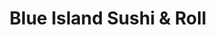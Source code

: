 ---
layout: place
title: "Blue Island Sushi & Roll"
permalink: /washington/federal-way/blue-island-sushi-roll.html
stateAbbr: WA
stateName: Washington
cityName: Federal Way
seo:
  name: "Blue Island Sushi & Roll"
  type: Restaurant
  links: http://www.blueislandsushi.com/
description: "Looking for sushi in Federal Way, Washington? Check out Blue Island Sushi & Roll for a delightful Japanese dining experience. Enjoy a variety of sushi and ot..."
place_id: ChIJr__HWchXkFQRW5RrrNfqZdM
photos:
  - name: >-
      places/ChIJr__HWchXkFQRW5RrrNfqZdM/photos/AeeoHcJGegQ3HrjUR4Uc23HJnDs4gP0D_odrLM9DqAFtBysgd8c6xdfECyCT2i3bn6tpopq5Z_gz1FxErNQZjnRDvum7MLU5TkWSb1wMuYOxZgAboh0y-3-XhSTYvvd6TELXdZCS6W-UR41SqkhwhE45xQPPqjSAASUdpfxm4N9FvIAEkT2weAu0fd_ahb9LrGVod55_GdQWiWCCLbfI_ZWx93ZiqLT1R0UNCa6KO0D6XPL9PaJ0aTD5Syg6xEkAHLMnlcii1aopdfaL2Jk6Qp_ZnV50zR5IfY7npUHrhMOjNR630yPGVPOuPIo4d2bFB_8BNZ_G1KqpmQu1wDoVCxKN0yjXyaVCZTWH3i_WYhMQpN2Z91ZPz78WYbSFbf2HyaINi1Hu8hxiWXXiT9-WJ66iXfOuLD5tALiBLBU39hML4uOuT_z5
    widthPx: 4000
    heightPx: 3000
    authorAttributions:
      - displayName: Jade Segovia
        uri: https://maps.google.com/maps/contrib/105770771999460796201
        photoUri: >-
          https://lh3.googleusercontent.com/a-/ALV-UjW2VAfTLoH-XCBk3gtsZ_xD0S3G494DA8FZ3-Y8akMV7LgnXAX1uQ=s100-p-k-no-mo
    flagContentUri: >-
      https://www.google.com/local/imagery/report/?cb_client=maps_api_places.places_api&image_key=!1e10!2sCIHM0ogKEICAgMDI8bXCnwE&hl=en-US
    googleMapsUri: >-
      https://www.google.com/maps/place//data=!3m4!1e2!3m2!1sCIHM0ogKEICAgMDI8bXCnwE!2e10!4m2!3m1!1s0x549057c859c7ffaf:0xd365ead7ac6b945b
  - name: >-
      places/ChIJr__HWchXkFQRW5RrrNfqZdM/photos/AeeoHcIRErWUFGQ0hnJg7OUCxYCb4skGdSEPs-mHSPj2JVnPiZ5hAPk8AlSUqhcNq_TLj2C2VUFrqa_BGsvr6YQLzDyWQjXcHG-QS4M32xedIruAK9FT4wH1yCfH7ZshFAKBlrDRTBgaq4IR1iJZkub7S_VrbYpbJ-AKjfigXbhy-XyBW63Tviohf4EaqfdLFrGSn1HChLS-aFfijXrYAfXfgwJiBOWPFNPmKIR7zw7cDx5ee17Bn36wZZ_jN10XXry0JyL4SRVOwagvvDtBI5VUseJ4Hni9XxoI3i67IxCmxGZPeBYtB3UfWnoFSbQOmOzL2_yMzFkRzGkoI56f3Z68kHhykTueRR4pp796ndli4DFuAffn_nw6qGRrcu3kvo7r0OnT9TtyFZEWop8wC2gESw86xVp7ftjLXORhyeGW_EAzKw
    widthPx: 4000
    heightPx: 2252
    authorAttributions:
      - displayName: Alan Chung
        uri: https://maps.google.com/maps/contrib/102152446068321601567
        photoUri: >-
          https://lh3.googleusercontent.com/a-/ALV-UjX3HQX6f2sbzsMQOjbKZzaSoEL45EyihnUAVIKGE3vKCdQCQXpLzA=s100-p-k-no-mo
    flagContentUri: >-
      https://www.google.com/local/imagery/report/?cb_client=maps_api_places.places_api&image_key=!1e10!2sCIHM0ogKEICAgIC2su30WA&hl=en-US
    googleMapsUri: >-
      https://www.google.com/maps/place//data=!3m4!1e2!3m2!1sCIHM0ogKEICAgIC2su30WA!2e10!4m2!3m1!1s0x549057c859c7ffaf:0xd365ead7ac6b945b
  - name: >-
      places/ChIJr__HWchXkFQRW5RrrNfqZdM/photos/AeeoHcJXZ-_0mzIqUDFbjCtODQ_yTMxHXpEOGPntrmPRF8hib1CEEjIpaQswfbRqKreFI3P55yRzJbUUBv5GH_7Ta7DcjiWrNfaPdk5JOAJiDLAlstVCzS12PLfDWyhIyoDrxoKjmSJp9RZa2Hzdz3Q09cA3pO8DFdaXDPjDOhA3GGXCLlJSFe-JdQYZBFrkxXOO-toaqsm1KmcmMFGZLQLs9YYNKQf6G4f3UAigc94D5LigOVmCN5K6IlETSmYpKFM6bUMnqJHABPsNuxe_TgfBqBEL5MEnicsd2RqGVFQCgiA_dD-oWv-wjEA7j9qNpSq05TkS05BffCloYIyzKPzlAiDiFi2Nc93SQ6xt40FLj1vdUTvuP9Bycl0hoXxDzGl0lMWTQfrC-Zuab7miM7Cduh_BhW3mLR4CjJ3HWXen0-iQYg
    widthPx: 4016
    heightPx: 2252
    authorAttributions:
      - displayName: James Hubbard
        uri: https://maps.google.com/maps/contrib/108100473549650288376
        photoUri: >-
          https://lh3.googleusercontent.com/a-/ALV-UjVqa0V7J38x2i4r-jjLR8gZEQ-F5fMlhLXfgi7XFcU_GbPUlh2JNw=s100-p-k-no-mo
    flagContentUri: >-
      https://www.google.com/local/imagery/report/?cb_client=maps_api_places.places_api&image_key=!1e10!2sCIHM0ogKEICAgIDRsrDCQA&hl=en-US
    googleMapsUri: >-
      https://www.google.com/maps/place//data=!3m4!1e2!3m2!1sCIHM0ogKEICAgIDRsrDCQA!2e10!4m2!3m1!1s0x549057c859c7ffaf:0xd365ead7ac6b945b
  - name: >-
      places/ChIJr__HWchXkFQRW5RrrNfqZdM/photos/AeeoHcKvl9qDLXlb8qoQR5AX6gUnAp3Ld7i4Q8Je9Cm_BFqJVwjbTNYFcESjiGfAHQz8E3DBZnGiG0LT8MBUX9jw9xNyVqyVbDyQssd9I2Co_FSFnQv0B4SmAv3b0VbvQ_6pDP9zV7X7LLNkV4b0eYaB7tRZmGg0pTBleRCgVMeOg6j2xnbscsMegd7sftmtHLSZvV5tH7mDX_HsMQMiCs4py2T6RuHZD84rJ6dVl72DzqkY_479NX51f2S0vkQi8I0KcBOoDlq1thR-0MzkzyZaUtsKozp4np3FLBui_0QCCPwxsYO5LQksSP62SknrPZpp0Y4NdW-8BAVeh5LEqKIWMSS_XhOAn7PYBauRwD41Rh1EGUyuYl7Z7W4r9tpI_zwK-2bhukwIouf7rJuXUiG-Uewvw-G4hWj9n2HTGfbtd4k
    widthPx: 4032
    heightPx: 3024
    authorAttributions:
      - displayName: Danni Farnsworth
        uri: https://maps.google.com/maps/contrib/107808359829834593732
        photoUri: >-
          https://lh3.googleusercontent.com/a-/ALV-UjWKQUNRRKV8RDWd_FviF3aXaCywo_EQiG6mhi0pFgHKBwqU3CzoyA=s100-p-k-no-mo
    flagContentUri: >-
      https://www.google.com/local/imagery/report/?cb_client=maps_api_places.places_api&image_key=!1e10!2sCIHM0ogKEICAgIDq9_W7OA&hl=en-US
    googleMapsUri: >-
      https://www.google.com/maps/place//data=!3m4!1e2!3m2!1sCIHM0ogKEICAgIDq9_W7OA!2e10!4m2!3m1!1s0x549057c859c7ffaf:0xd365ead7ac6b945b
  - name: >-
      places/ChIJr__HWchXkFQRW5RrrNfqZdM/photos/AeeoHcKlScMzabma6cGUo92-CxVX-4Qma5qVfrpiBLcYI8N6I3ouLF49jEFj7qMFrJEAuaBNXWZS_4QPSRumUReDqSoLRMnWM-4wtEWurikXw5jpWpjZ2SpyhkIJnRecxBHIgRfOGdfkZ3aYCoMwjdRSw8BwhWiUC2xIRG6E-XC6AWX8o0HUbawGjaXJ34hVlPRlLiAa847YbeIb7NIuOQWrpOO7gLjI9iKafUcjSryDSiAwZ4smAwJXi4VtC3LwqnS7AzSGRx5Vd5AQDGr69keeU0AaMoj-VU9lHEG6c6I8Qhie-oP0pyHCq-WrInWjC4165BY9v2LLIrDcgVT4zX2WqxBLGJ_BNmtcbOY0qQRYg8NO0bZyZGQxPeqdxeypN6hEnV9dV6wWqApxNLchz4RS9hBpz4A3Dmff4O8hoQGBnpo0WQ
    widthPx: 4000
    heightPx: 3000
    authorAttributions:
      - displayName: Jade Segovia
        uri: https://maps.google.com/maps/contrib/105770771999460796201
        photoUri: >-
          https://lh3.googleusercontent.com/a-/ALV-UjW2VAfTLoH-XCBk3gtsZ_xD0S3G494DA8FZ3-Y8akMV7LgnXAX1uQ=s100-p-k-no-mo
    flagContentUri: >-
      https://www.google.com/local/imagery/report/?cb_client=maps_api_places.places_api&image_key=!1e10!2sCIHM0ogKEICAgMDI8bXCXw&hl=en-US
    googleMapsUri: >-
      https://www.google.com/maps/place//data=!3m4!1e2!3m2!1sCIHM0ogKEICAgMDI8bXCXw!2e10!4m2!3m1!1s0x549057c859c7ffaf:0xd365ead7ac6b945b
  - name: >-
      places/ChIJr__HWchXkFQRW5RrrNfqZdM/photos/AeeoHcI8CXV50mHGQVFRVKBDFQA44mdLboWCtXMXZc6P7eAufD5IJM0DlAB5ZR0yLFP_XVI0_Mez3xnxuSkua1jHENL2qhxfyJv065hWlOsS9UqaitVl4H6y10e30fXMet-9THE68A1ityfjrgJx1aAmhaBq8Yx4Bg4YLFpb9c4Vst4aKtetgD9HAklf0ZClIsvaiiSI98zLhnI4q7b2Jr9MWPsRTEO0SEqFfcE7Gk20c1MqJl6ziiwjWQh3laR6BTkwzxFh_0vz5QxKiJjWmUSohjcP9rfhB11V089fyA5zuZGqdJ_Tu8LdrHp_b6fmvxAI_IfMKvft4YM8kF11qA0ZRroI-oAKIOOnrbzOWcwK9q0reaFouuSh2Tfx6WRdPNVE6ypaCLgS7YxdVbfmecqhO736_2F6lmiN5Qq5cq08N8o
    widthPx: 3019
    heightPx: 1781
    authorAttributions:
      - displayName: ACaring Adult Home
        uri: https://maps.google.com/maps/contrib/108677545310544324606
        photoUri: >-
          https://lh3.googleusercontent.com/a/ACg8ocLRpH0J7mEIycbRrnJAEdSq2pThQQw1qCgrBk9uohcQzgjB=s100-p-k-no-mo
    flagContentUri: >-
      https://www.google.com/local/imagery/report/?cb_client=maps_api_places.places_api&image_key=!1e10!2sCIHM0ogKEICAgIDXgYOjMQ&hl=en-US
    googleMapsUri: >-
      https://www.google.com/maps/place//data=!3m4!1e2!3m2!1sCIHM0ogKEICAgIDXgYOjMQ!2e10!4m2!3m1!1s0x549057c859c7ffaf:0xd365ead7ac6b945b
  - name: >-
      places/ChIJr__HWchXkFQRW5RrrNfqZdM/photos/AeeoHcLU91TOwsb9qnMUtf1r4VFSvDUmkxkb1xiilQMSZaAckwikBlC8EcFi1Dd6Ai326tju7E6zItXlBPPXF9_rfoDpXUGLrqKw4nHuhoV3V_aVHZ8sTaHoKl5f2EqE67fkOUgSFFkjzjrfP_38cJ2WOqkXGBknClDDHTpaGrCKlvi-H8KNmZdGTK1QAVyId7skF0T_CndZbA8L9oNByYNTYCKQ_vt6eGrWrntT-4bYaYMmY5Ru3ep4pBgG1aF78vKFNiGZLlVuFabpl3xdXBfIem3uWuHA3UHelgBKD-OYhux48zbHUqbHugF47uwLnaXs-0JBxEmBaNH1h6yuqXf2X8J-qxNe-Wd_huDbwvwld4pL6DTQ9uhph_Hk_apXyp3l3GofCU903anOXBRFFzRMoGwZt5Ut0KfTQ7hu-iFrz0ne7dA
    widthPx: 3000
    heightPx: 4000
    authorAttributions:
      - displayName: Elizabeth Rabago
        uri: https://maps.google.com/maps/contrib/101283995027246043044
        photoUri: >-
          https://lh3.googleusercontent.com/a-/ALV-UjV_4LIcBSFSISgYKDMh8RCdCvCBxfSS9uY6Jh7DSShCb8FXLAVfUQ=s100-p-k-no-mo
    flagContentUri: >-
      https://www.google.com/local/imagery/report/?cb_client=maps_api_places.places_api&image_key=!1e10!2sCIHM0ogKEICAgMDw09LzigE&hl=en-US
    googleMapsUri: >-
      https://www.google.com/maps/place//data=!3m4!1e2!3m2!1sCIHM0ogKEICAgMDw09LzigE!2e10!4m2!3m1!1s0x549057c859c7ffaf:0xd365ead7ac6b945b
  - name: >-
      places/ChIJr__HWchXkFQRW5RrrNfqZdM/photos/AeeoHcIyusgphdWTXHbzKmmuQhFdduzQyjZVwpdhkvf_pHuMT0el2WcoEERGelcxfwHYsdmFw0mTFDgXWz4sWvo8dbEvG1zVIzPrw2C7_UQp55LMzXJCVkizLR_mYxmWpSKIttUgDfdlf-m1cd6h08ymB8gkhuhz6kEB_RLrnjco_Z8uZdvmumVc3yt2RqK8-_IUcbIJPQQCqqORXAuHra7vBmCkt5Cyas2z2Q-zvFt7j2mWcuF17OAIQXMZwGDY0mbrcAQ977KFN3VCBadfNhUJb4bpIE6VNITYOZ2tl58Tt9KNDiD2cPjSN_scnA6gnzEgXyWaLBZYRUsDVAIfzZ8G92WZuANdW2OD-sNj5EgxhHxQtOpzXmvmjwUDi9fRaLAYo84JVMa9-FqUa4sQozcduDTxvMy086YtUX6umQln-TlvzGA
    widthPx: 4032
    heightPx: 3024
    authorAttributions:
      - displayName: Tim Kvamme
        uri: https://maps.google.com/maps/contrib/115051257682751179386
        photoUri: >-
          https://lh3.googleusercontent.com/a-/ALV-UjXFlNblcruK89KrqJKYVx4EJU2k59e283ylQSiGFm3exTgWqdR7OA=s100-p-k-no-mo
    flagContentUri: >-
      https://www.google.com/local/imagery/report/?cb_client=maps_api_places.places_api&image_key=!1e10!2sCIHM0ogKEICAgID6-aCR8gE&hl=en-US
    googleMapsUri: >-
      https://www.google.com/maps/place//data=!3m4!1e2!3m2!1sCIHM0ogKEICAgID6-aCR8gE!2e10!4m2!3m1!1s0x549057c859c7ffaf:0xd365ead7ac6b945b
  - name: >-
      places/ChIJr__HWchXkFQRW5RrrNfqZdM/photos/AeeoHcK6WSSzlHir2NepkOXQKdULGWbnZCpLmZkjKyW-sAcUaOtGGNPCrure7O4gqTekcJShosjaG1KP0R1_bwehCj3iqpJRGQpoqyoKHkU5SRIUNjiK58jgOK1MSGpKCYQfy6GKk7f3lHWFWXNtBMVX6KF7rbT1vc16mK56MSSCXwtqZaTPYGKbpgl2wo-GqxKlpVCSG0bPiu-lQWNZ2EN980fr6BdYOFEaCYXRUbplP4nzrOqcK4M3wHasFy05IUV8iLpMNHqQKgX2IVSdINn3fOlWQXv034vGdZjMv-xOMIMfxTfIlpmasnfyn9Y37dtfITorFxdfL_c_G_1zzhSP-cWNqVjXZBm1wcy1vjyowlF9ok_pW3WTeigj9-JLybbQbxemX0XJCRDl2Baa2aVzA_odlIPiymAsNumSkNkf71TIUg
    widthPx: 4032
    heightPx: 2268
    authorAttributions:
      - displayName: R C (KaZZaM)
        uri: https://maps.google.com/maps/contrib/100863077410964060847
        photoUri: >-
          https://lh3.googleusercontent.com/a-/ALV-UjUDGLk1HezKwEexnp3hmN6TJqWYvGwfmDOjDbiYxoSJaLc-gmI=s100-p-k-no-mo
    flagContentUri: >-
      https://www.google.com/local/imagery/report/?cb_client=maps_api_places.places_api&image_key=!1e10!2sCIHM0ogKEICAgIDTpIW0Gg&hl=en-US
    googleMapsUri: >-
      https://www.google.com/maps/place//data=!3m4!1e2!3m2!1sCIHM0ogKEICAgIDTpIW0Gg!2e10!4m2!3m1!1s0x549057c859c7ffaf:0xd365ead7ac6b945b
  - name: >-
      places/ChIJr__HWchXkFQRW5RrrNfqZdM/photos/AeeoHcLh8J877ywvemhScvMnqrOvMHyLiozeql8ZEeYggccZO1QpTWj5RevZMIlCA8lZ9glgycsR3emRsLdXTqcPUYZ5-H0bvJhHLfuwEvLX0w9V6pxy5Qbtb2ccytRMJbgMc-LVUOd530e2tIL4uL4iZxU_bhE-3u0tTM8Yl5Qm4su7qVIrYFovoTG1AwkmrRnaSE0rG1SY8DyX3lzQexv3F-zjdQhODSfPj5CcFllcsWt8hc6tKXKhbNtivl41xk_r0_-dAQt2SGvJ4unp8D6vRy9o0ZGrcDpDzb1k-KPkexn9wN1Eb4nEwlYSuFxfEe3_8njzuGzqoJ9cTluHmDVeABIqT-mVpLd2ssOyAS8J-H0VuJY0RJPleQA3vEIVQTevxiHKc01dE44LBN1AjaOkThLWIgakKQccaqAocwXpttvITw
    widthPx: 4032
    heightPx: 2268
    authorAttributions:
      - displayName: R C (KaZZaM)
        uri: https://maps.google.com/maps/contrib/100863077410964060847
        photoUri: >-
          https://lh3.googleusercontent.com/a-/ALV-UjUDGLk1HezKwEexnp3hmN6TJqWYvGwfmDOjDbiYxoSJaLc-gmI=s100-p-k-no-mo
    flagContentUri: >-
      https://www.google.com/local/imagery/report/?cb_client=maps_api_places.places_api&image_key=!1e10!2sCIHM0ogKEICAgIDTpIW0Wg&hl=en-US
    googleMapsUri: >-
      https://www.google.com/maps/place//data=!3m4!1e2!3m2!1sCIHM0ogKEICAgIDTpIW0Wg!2e10!4m2!3m1!1s0x549057c859c7ffaf:0xd365ead7ac6b945b
address: 35002 Pacific Hwy S, Federal Way, WA 98003, USA
street: 35002 Pacific Hwy S
city: Federal Way
state: WA
zip: '98003'
country: USA
neighborhood: null
latitude: '47.288143'
longitude: '-122.318338'
accessibility_options:
  wheelchairAccessibleParking: true
  wheelchairAccessibleEntrance: true
  wheelchairAccessibleRestroom: true
  wheelchairAccessibleSeating: true
business_status: OPERATIONAL
name: Blue Island Sushi & Roll
google_maps_links:
  directionsUri: >-
    https://www.google.com/maps/dir//''/data=!4m7!4m6!1m1!4e2!1m2!1m1!1s0x549057c859c7ffaf:0xd365ead7ac6b945b!3e0
  placeUri: https://maps.google.com/?cid=15232839526682170459
  writeAReviewUri: >-
    https://www.google.com/maps/place//data=!4m3!3m2!1s0x549057c859c7ffaf:0xd365ead7ac6b945b!12e1
  reviewsUri: >-
    https://www.google.com/maps/place//data=!4m4!3m3!1s0x549057c859c7ffaf:0xd365ead7ac6b945b!9m1!1b1
  photosUri: >-
    https://www.google.com/maps/place//data=!4m3!3m2!1s0x549057c859c7ffaf:0xd365ead7ac6b945b!10e5
primary_type: Sushi Restaurant
opening_hours:
  regular: null
  current: null
secondary_opening_hours:
  regular:
    weekdayDescriptions: null
    type: null
  current:
    weekdayDescriptions: null
    type: null
phone: (253) 838-5500
price_level: PRICE_LEVEL_MODERATE
price_range: $20 &ndash; $30
rating: '4.0'
rating_count: 973
website: http://www.blueislandsushi.com/
reviews: null
parking_options: null
payment_options: null
allow_dogs: null
curbside_pickup: null
delivery: null
dine_in: null
good_for_children: null
good_for_groups: null
good_for_sports: null
live_music: null
menu_for_children: null
outdoor_seating: null
reservable: null
restroom: null
serves_beer: null
serves_breakfast: null
serves_brunch: null
serves_cocktails: null
serves_coffee: null
serves_dinner: null
serves_dessert: null
serves_lunch: null
serves_vegetarian_food: null
serves_wine: null
takeout: null
summary: null

---